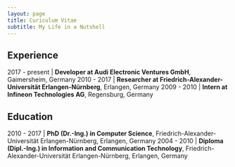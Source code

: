 ```yaml
---
layout: page
title: Curiculum Vitae
subtitle: My Life in a Nutshell
---
```


## Experience

2017 - present | **Developer at Audi Electronic Ventures GmbH**, Gaimersheim, Germany 
2010 - 2017    | **Researcher at Friedrich-Alexander-Universität Erlangen-Nürnberg**, Erlangen, Germany
2009 - 2010    | **Intern at Infineon Technologies AG**, Regensburg, Germany

## Education

2010 - 2017 | **PhD (Dr.-Ing.) in Computer Science**, Friedrich-Alexander-Universität Erlangen-Nürnberg, Erlangen, Germany
2004 - 2010 | **Diploma (Dipl.-Ing.) in Information and Communication Technology**, Friedrich-Alexander-Universität Erlangen-Nürnberg, Erlangen, Germany
